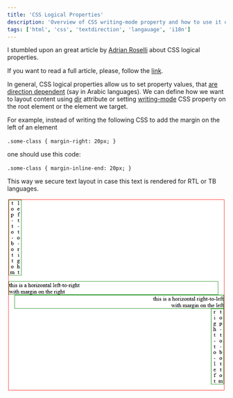 ```yaml
---
title: 'CSS Logical Properties'
description: 'Overview of CSS writing-mode property and how to use it on a page'
tags: ['html', 'css', 'textdirection', 'langauage', 'i18n']
---
```


I stumbled upon an great article by [Adrian Roselli](https://www.linkedin.com/in/adrianroselli/) about CSS logical properties.

If you want to read a full article, please, follow the [link](https://adrianroselli.com/2019/11/css-logical-properties.html).

In general, CSS logical properties allow us to set property values, that [are direction dependent](https://developer.mozilla.org/en-US/docs/Web/CSS/CSS_logical_properties_and_values) (say in Arabic languages). We can define how we want to layout content using [dir](https://developer.mozilla.org/en-US/docs/Web/HTML/Global_attributes#dir) attribute or setting [writing-mode](https://developer.mozilla.org/en-US/docs/Web/CSS/writing-mode) CSS property on the root element or the element we target.

For example, instead of writing the following CSS to add the margin on the left of an element

`.some-class {
    margin-right: 20px;
}`

one should use this code:

`.some-class {
    margin-inline-end: 20px;
}`

This way we secure text layout in case this text is rendered for RTL or TB languages.

![example_001](./Example_001.png)
